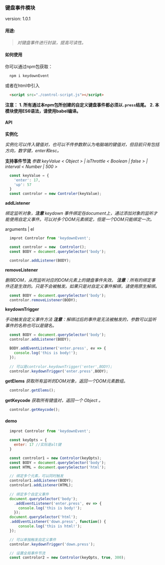 ### 键盘事件模块

version: 1.0.1

#### 用途:
> *对键盘事件进行封装，提高可读性。*

#### 如何使用

你可以通过npm包获取：
```shell
  npm i keydownEvent
```
或者在html中引入
```html
  <script src="./control-script.js"></script>
```

**注意：**
**1. 所有通过本npm包所创建的自定义键盘事件都必须以`.press`结尾。**
**2. 本模块使用ES6语法，请使用babel编译。**

#### API

**实例化**

*实例化可以传入键值对，也可以不传参数默认为电脑端的键值对，但目前只有包括方向，数字键，enter和esc。*

**支持事件节流**
*参数 keyValue < Object > | isThrottle < Boolean | false > | interval < Number | 500 >*
```javascript
  const keyValue = {
    'enter': 17, 
    'up': 57
  }
  const controlor = new Controler(keyValue);
```

**addListener**

*绑定监听对象，**注意** keydown 事件绑定在document上，通过添加对象的监听才能使用自定义事件。可以对多个DOM元素绑定，但是一个DOM只能绑定一次。*

arguments | el
```javascript
  improt Controlor from 'keydownEvent';

  const controlor = new  Controlor();
  const BODY = document.querySelector('body');

  controlor.addListener(BODY);
```
**removeListener**

*删除DOM，从而监听对应的DOM元素上的键盘事件失效。*
***注意**：所有的绑定事件还是生效的。只是不会被触发。如果只是对自定义事件解绑，请使用原生解绑。*
```javascript
  const BODY = document.querySelector('body');
  controlor.removeListener(BODY);
```

**keydownTrigger**

*手动触发自定义事件方法*
***注意**：解绑过后的事件是无法被触发的，参数可以监听事件的名称也可以是键名。*
```javascript
  const BODY = document.querySelector('body');
  controlor.addListener(BODY);

  BODY.addEventListener('enter.press', ev => {
    console.log('this is body!');
  });
  
  // 可以是controlor.keydownTrigger('enter',BODY);
  controlor.keydownTrigger('enter.press',BODY);


```

**getElems**
*获取所有监听的DOM对象，返回一个DOM元素数组。*
```javascript
  controlor.getElems();
```
**getKeycode**
*获取所有键值对，返回一个 Object 。*
```javascript
  controlor.getKeycode();
```

#### demo

```javascript
  improt Controlor from 'keydownEvent';

  const keyOpts = {
    enter: 17 //实际是alt键
  } 

  const controlor1 = new Controlor(keyOpts);
  const BODY = document.querySelector('body');
  const HTML = document.querySelector('html');

  // 绑定多个元素，可以同时触发
  controlor1.addListener(BODY);
  controlor1.addListener(HTML);
  
  // 绑定多个自定义事件
  document.querySelector('body');
    .addEventListener('enter.press', ev => {
      console.log('this is body!');
    });
  document.querySelector('html');
  .addEventListener('down.press', function() {
      console.log('this is html!');
  });

  // 可以单独触发自定义事件
  controlor.keydownTrigger('down.press');

  // 设置全局事件节流
  const controlor2 = new Controlor(keyOpts, true, 300);
```



